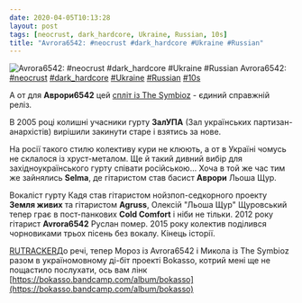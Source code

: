 ```yaml
---
date: 2020-04-05T10:13:28
layout: post
tags: [neocrust, dark_hardcore, Ukraine, Russian, 10s]
title: "Avrora6542: #neocrust #dark_hardcore #Ukraine #Russian"
---
```

![Avrora6542: #neocrust #dark_hardcore #Ukraine #Russian](https://res.cloudinary.com/vast-space-unexplored/image/upload/q_auto,dpr_auto,w_auto/photos/photo_935_04-04-2020_21-16-21.jpg)
Avrora6542: [#neocrust](/tags/#neocrust) [#dark_hardcore](/tags/#dark_hardcore) [#Ukraine](/tags/#Ukraine) [#Russian](/tags/#Russian) [#10s](/tags/#10s)

А от для **Аврори6542** цей [спліт із The Symbioz](/2020-04-04-the-symbioz--hardcore-punk-grindcore-ukraine-10s) - єдиний справжній реліз.

В 2005 році колишні учасники гурту **ЗалУПА** (Зал українських партизан-анархістів) вирішили закинути старе і взятись за нове.

На росії такого стилю колективу кури не клюють, а от в Україні чомусь не склалося із хруст-металом. Ще й такий дивний вибір для західноукраїнського гурту співати російською... Хоча в той же час тим же зайнялись **Selma**, де гітаристом став басист **Аврори** Льоша Щур.

Вокаліст гурту Кадя став гітаристом нойзпоп-седкорного проекту **Земля живих** та гітаристом **Agruss**, Олексій &quot;Льоша Щур&quot; Щуровський тепер грає в пост-панкових **Cold Comfort** і ніби не тільки. 2012 року гітарист **Avrora6542** Руслан помер. 2015 року колектив поділився чорновиками трьох пісень без вокалу. Кінець історії.

[RUTRACKER](https://rutracker.org/forum/viewtopic.php?t=3426322)До речі, тепер Мороз із Avrora6542 і Микола із The Symbioz разом в україномовному ді-біт проекті Bokasso, котрий мені ще не пощастило послухати, ось вам лінк [https://bokasso.bandcamp.com/album/bokasso](https://bokasso.bandcamp.com/album/bokasso)